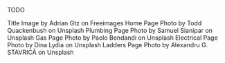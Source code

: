 TODO

Title Image by Adrian Gtz on Freeimages
Home Page Photo by Todd Quackenbush on Unsplash
Plumbing Page Photo by Samuel Sianipar on Unsplash
Gas Page Photo by Paolo Bendandi on Unsplash
Electrical Page Photo by Dina Lydia on Unsplash
Ladders Page Photo by Alexandru G. STAVRICĂ on Unsplash
